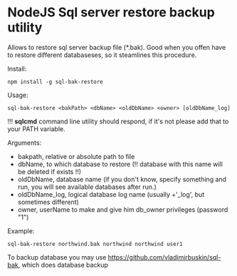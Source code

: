 # NodeJS Sql server restore backup utility

Allows to restore sql server backup file (\*.bak).
Good when you offen have to restore different databaseses, so it steamlines this procedure.

Install:
```
npm install -g sql-bak-restore
``` 

Usage:
```
sql-bak-restore <bakPath> <dbName> <oldDbName> <owner> [oldDbName_log]
``` 
!!! **sqlcmd** command line utility should respond, if it's not please add that to your PATH variable.

Arguments:

- bakpath, relative or absolute path to file
- dbName, to which database to restore (!! database with this name will be deleted if exists !!)
- oldDbName, database name (if you don't know, specify something and run, you will see available databases after run.)
- oldDbName_log, logical database log name (usually <oldDbName>+'_log', but sometimes different)
- owner, userName to make and give him db_owner privileges (password "1")



Example:
```
sql-bak-restore northwind.bak northwind northwind user1
``` 

To backup database you may use https://github.com/vladimirbuskin/sql-bak, which does database backup
